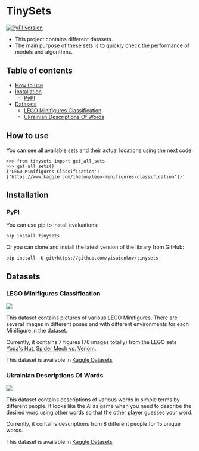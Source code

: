 # TinySets
[![PyPI version](https://badge.fury.io/py/tinysets.svg)](https://badge.fury.io/py/tinysets)

- This project contains different datasets.
- The main purpose of these sets is to quickly check the performance of
  models and algorithms.


## Table of contents
- [How to use](#how-to-use)
- [Installation](#installation)
  - [PyPI](#pypi)
- [Datasets](#datasets)
  - [LEGO Minifigures Classification](#legominifiguresclassification)
  - [Ukrainian Descriptions Of Words](#ukrainiandescriptionsofwords)


## How to use

You can see all available sets and their actual locations using the next code:

```
>>> from tinysets import get_all_sets
>>> get_all_sets()
{'LEGO Minifigures Classification': ['https://www.kaggle.com/ihelon/lego-minifigures-classification']}'
```

## Installation

### PyPI
You can use pip to install evaluations:
```
pip install tinysets
```
Or you can clone and install the latest version of the library from GitHub:
```
pip install -U git+https://github.com/yisaienkov/tinysets
```

## Datasets

### LEGO Minifigures Classification

![](https://i.imgur.com/4cPQlEN.jpg)

This dataset contains pictures of various LEGO Minifigures. There are several
images in different poses and with different environments for each Minifigure in
the dataset.

Currently, it contains 7 figures (76 images totally) from the LEGO sets
[Yoda's Hut](https://www.lego.com/en-us/product/yoda-s-hut-75208),
[Spider Mech vs. Venom](https://www.lego.com/en-us/product/spider-mech-vs-venom-76115).

This dataset is available in [Kaggle Datasets](https://www.kaggle.com/ihelon/lego-minifigures-classification)

### Ukrainian Descriptions Of Words

![](https://i.imgur.com/UqXawPb.png)

This dataset contains descriptions of various words in simple terms by different
people. It looks like the Alias game when you need to describe the desired word
using other words so that the other player guesses your word.

Currently, it contains descriptions from 8 different people for 15 unique words.

This dataset is available in [Kaggle Datasets](https://www.kaggle.com/ihelon/ukrainian-descriptions-of-words)
